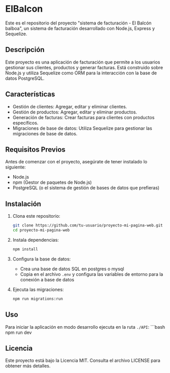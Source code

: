 # ElBalcon


Este es el repositorio del proyecto "sistema de facturación - El Balcón balboa", un sistema de facturación desarrollado con Node.js, Express y Sequelize.

## Descripción

Este proyecto es una aplicación de facturación que permite a los usuarios gestionar sus clientes, productos y generar facturas. Está construido sobre Node.js y utiliza Sequelize como ORM para la interacción con la base de datos PostgreSQL.

## Características

- Gestión de clientes: Agregar, editar y eliminar clientes.
- Gestión de productos: Agregar, editar y eliminar productos.
- Generación de facturas: Crear facturas para clientes con productos específicos.
- Migraciones de base de datos: Utiliza Sequelize para gestionar las migraciones de base de datos.

## Requisitos Previos

Antes de comenzar con el proyecto, asegúrate de tener instalado lo siguiente:

- Node.js
- npm (Gestor de paquetes de Node.js)
- PostgreSQL (o el sistema de gestión de bases de datos que prefieras)

## Instalación

1. Clona este repositorio:

   ```bash
   git clone https://github.com/tu-usuario/proyecto-mi-pagina-web.git
   cd proyecto-mi-pagina-web

2. Instala dependencias:
    ```bash
    npm install

3. Configura la base de datos:
    - Crea una base de datos SQL en postgres o mysql
    - Copia en el archivo `.env` y configura las variables de entorno para la conexión a base de datos

4. Ejecuta las migraciones:
    ```bash
    npm run migrations:run


## Uso

Para iniciar la aplicación en modo desarrollo ejecuta en la ruta `./API`:
    ```bash
    npm run dev

## Licencia

Este proyecto está bajo la Licencia MIT. Consulta el archivo LICENSE para obtener más detalles. 


